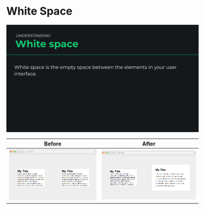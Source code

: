 # White Space


<p align="center"><img src="white-space-is.png" width="700px"></p>

Before             |  After
:-------------------------:|:-------------------------:
![](before.png)  |  ![](after.png)